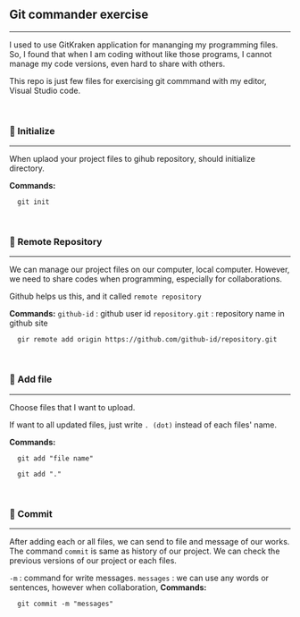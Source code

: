 ## Git commander exercise

---

I used to use GitKraken application for mananging my programming files.
So, I found that when I am coding without like those programs, I cannot manage my code versions, even hard to share with others.

This repo is just few files for exercising git commmand with my editor, Visual Studio code.

<br>

### 📌 Initialize

---

When uplaod your project files to gihub repository, should initialize directory.

**Commands:**

```
  git init
```

<br>

### 📌 Remote Repository

---

We can manage our project files on our computer, local computer.
However, we need to share codes when programming, especially for collaborations.

Github helps us this, and it called `remote repository`

**Commands:**
`github-id` : github user id
`repository.git` : repository name in github site

```
  gir remote add origin https://github.com/github-id/repository.git
```

<br>

### 📌 Add file

---

Choose files that I want to upload.

If want to all updated files, just write `. (dot)` instead of each files' name.

**Commands:**

```
  git add "file name"

  git add "."
```

<br>

### 📌 Commit

---

After adding each or all files, we can send to file and message of our works.
The command `commit` is same as history of our project.
We can check the previous versions of our project or each files.

`-m` : command for write messages.
`messages` : we can use any words or sentences, however when collaboration,
**Commands:**

```
  git commit -m "messages"
```
